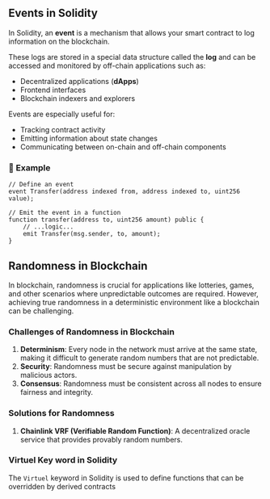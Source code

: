 ## Events in Solidity

In Solidity, an **event** is a mechanism that allows your smart contract to log information on the blockchain.

These logs are stored in a special data structure called the **log** and can be accessed and monitored by off-chain applications such as:

- Decentralized applications (**dApps**)
- Frontend interfaces
- Blockchain indexers and explorers

Events are especially useful for:

- Tracking contract activity
- Emitting information about state changes
- Communicating between on-chain and off-chain components

### 🔧 Example

```solidity
// Define an event
event Transfer(address indexed from, address indexed to, uint256 value);

// Emit the event in a function
function transfer(address to, uint256 amount) public {
    // ...logic...
    emit Transfer(msg.sender, to, amount);
}
```

## Randomness in Blockchain

In blockchain, randomness is crucial for applications like lotteries, games, and other scenarios where unpredictable outcomes are required. However, achieving true randomness in a deterministic environment like a blockchain can be challenging.

### Challenges of Randomness in Blockchain

1. **Determinism**: Every node in the network must arrive at the same state, making it difficult to generate random numbers that are not predictable.
2. **Security**: Randomness must be secure against manipulation by malicious actors.
3. **Consensus**: Randomness must be
   consistent across all nodes to ensure fairness and integrity.

### Solutions for Randomness

1. **Chainlink VRF (Verifiable Random Function)**: A decentralized oracle service that provides provably random numbers.

### Virtuel Key word in Solidity

The `Virtuel` keyword in Solidity is used to define functions that can be overridden by derived contracts
